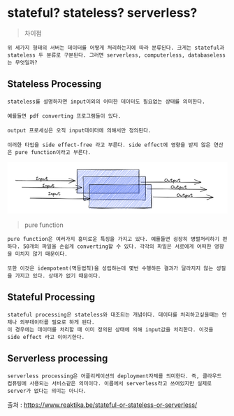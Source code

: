 # stateful? stateless? serverless? 

> 차이점

    위 세가지 형태의 서버는 데이터를 어떻게 처리하는지에 따라 분류된다. 크게는 stateful과 stateless 두 분류로 구분된다. 그러면 serverless, computerless, databaseless는 무엇일까? 

## Stateless Processing

    stateless를 설명하자면 input이외의 어떠한 데이터도 필요없는 상태를 의미한다. 

    예를들면 pdf converting 프로그램들이 있다.

    output 프로세싱은 오직 input데이터에 의해서만 정의된다. 

    이러한 타입을 side effect-free 라고 부른다. side effect에 영향을 받지 않은 연산은 pure function이라고 부른다.

<img src="./Image/stateless.png">

> pure function

    pure function은 여러가지 흥미로운 특징을 가지고 있다. 예를들면 굉장히 병렬처리하기 편하다. 50개의 파일을 손쉽게 converting할 수 있다. 각각의 파일은 서로에게 어떠한 영향을 미치지 않기 때문이다.

    또한 이것은 idempotent(멱등법칙)을 성립하는데 몇번 수행하든 결과가 달라지지 않는 성질을 가지고 있다. 상태가 없기 때문이다. 


## Stateful Processing

    stateful processing은 stateless와 대조되는 개념이다. 데이터를 처리하고싶을때는 언제나 외부데이터를 필요로 하게 된다. 
    이 경우에는 데이터를 처리할 때 이미 정의된 상태에 의해 input값을 처리한다. 이것을 side effect 라고 이야기한다.


## Serverless processing

    serverless processing은 어플리케이션의 deployment자체를 의미한다. 즉, 클라우드 컴퓨팅에 사용되는 서비스같은 의미이다. 이름에서 serverless라고 쓰여있지만 실제로 server가 없다는 의미는 아니다. 

    


출처 : https://www.reaktika.be/stateful-or-stateless-or-serverless/